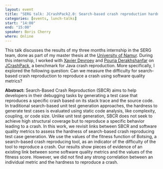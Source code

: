 ```yaml
---
layout: event
title: "SERG talk: JCrashPack2.0: Search-based crash reproduction hardness analysis"
categories: [events, lunch-talks]
start: "14:00"
end: "15:00"
speaker: Boris Cherry
where: Online
---
```


This talk discusses the results of my three months internship in the SERG team, done as part of my master thesis at the [University of Namur](https://www.unamur.be/en/inf). During this internship, I worked with [Xavier Devroey](http://xdevroey.be) and [Pouria Derakhshanfar](https://twitter.com/pderakhshanfar) on [JCrashPack](https://github.com/STAMP-project/JCrashPack), a benchmark for Java crash reproduction. More specifically, I explored the following question: Can we measure the difficulty for search-based crash reproduction to reproduce a crash using software quality metrics?

**Abstract:**  Search-Based Crash Reproduction (SBCR) aims to help developers in their debugging tasks by generating a test case that reproduces a specific crash based on its stack trace and the source code. In traditional search-based unit test generation approaches, the hardness to generate test cases is evaluated using static code analysis, like complexity, coupling, or code size. Unlike unit test generation, SBCR does not seek to achieve high structural coverage but to reproduce a specific behavior leading to a crash. In this work, we revisit links between SBCR and software quality metrics to assess the hardness of search-based crash reproducing test case generation. We use the values of the fitness function of Botsing, a search-based crash reproducing tool, as an indicator of the difficulty of the tool to reproduce a crash. Our results show pieces of evidence of an existing link between some software quality metrics and the values of the fitness score. However, we did not find any strong correlation between an individual metric and the hardness to reproduce a crash.
